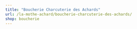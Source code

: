 ```yaml
---
title: "Boucherie Charcuterie des Achards"
url: /la-mothe-achard/boucherie-charcuterie-des-achards/
shop: boucherie
---
```

